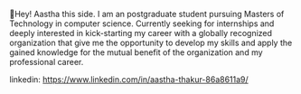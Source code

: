 🌻Hey! Aastha this side. 
I am an postgraduate student pursuing  Masters of Technology in computer science. 
Currently seeking for internships and deeply interested in kick-starting my career with a globally recognized organization that give me the opportunity to develop my skills and apply the gained knowledge for the mutual benefit of the organization and my professional career. 


linkedin: https://www.linkedin.com/in/aastha-thakur-86a8611a9/

